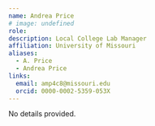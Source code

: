 ```yaml
---
name: Andrea Price
# image: undefined
role: 
description: Local College Lab Manager
affiliation: University of Missouri
aliases:
  - A. Price
  - Andrea Price
links:
  email: amp4c8@missouri.edu
  orcid: 0000-0002-5359-053X
---
```


No details provided.